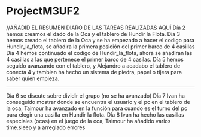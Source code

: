 # ProjectM3UF2
//AÑADID EL RESUMEN DIARO DE LAS TAREAS REALIZADAS AQUÍ
Día 2 hemos creamos el dado de la Oca y el tablero de Hundir la Flota.
Día 3 hemos creado el tablero de la Oca y se ha empezado a hacer el codigo para Hundir_la_flota, se añadira la primera posición del primer barco de 4 casillas
Día 4 hemos continuado el codigo de Hundir_la_flota, ahora se añadiran las 4 casillas a las que pertenece el primer barco de 4 casilas.
Día 5 hemos seguido avanzando con el tablero, y Alejandro a acadabo el tablero de conecta 4 y tambien ha hecho un sistema de piedra, papel o tijera para saber quien empieza.

------------------------------------------------------------------------------------------------------------------------------------------------------------------------------
Día 6 se discute sobre dividir el grupo (no se ha avanzado)
Día 7 Ivan ha conseguido mostrar donde se encuentra el usuario y el pc en el tablero de la oca, Taimour ha avanzado en la función para cuando es el turno del pc para elegir una casilla en Hundir la flota.
Día 8 Ivan ha hecho las casillas especiales (ocas) en el juego de la oca, Taimour ha añadido varios time.sleep y a arreglado errores 
